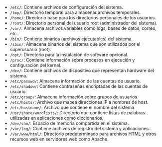 - `/etc/`: Contiene archivos de configuración del sistema.
- `/tmp/`: Directorio temporal para almacenar archivos temporales.
- `/home/`: Directorio base para los directorios personales de los usuarios.
- `/root/`: Directorio personal del usuario root (administrador del sistema).
- `/var/`: Almacena archivos variables como logs, bases de datos, correo, etc.
- `/bin/`: Contiene binarios (archivos ejecutables) del sistema.
- `/sbin/`: Almacena binarios del sistema que son utilizados por el superusuario (root).
- `/opt/`: Directorio para la instalación de software opcional.
- `/proc/`: Contiene información sobre procesos en ejecución y configuración del kernel.
- `/dev/`: Contiene archivos de dispositivo que representan hardware del sistema.
- `/etc/passwd/`: Almacena información de las cuentas de usuario.
- `/etc/shadow/`: Contiene contraseñas encriptadas de las cuentas de usuario.
- `/etc/group/`: Almacena información sobre grupos de usuarios.
- `/etc/hosts/`: Archivo que mapea direcciones IP a nombres de host.
- `/etc/hostname/`: Archivo que contiene el nombre del sistema.
- `/usr/share/wordlists/`: Directorio que contiene listas de palabras utilizadas en aplicaciones como diccionarios.
- `/dev/shm/`: Espacio de memoria compartida en el sistema.
- `/var/log/`: Contiene archivos de registro del sistema y aplicaciones.
- `/var/www/html/`: Directorio predeterminado para archivos HTML y otros recursos web en servidores web como Apache.